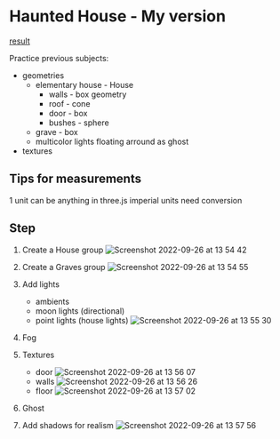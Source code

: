 # Haunted House - My version
[result](https://tjj-y9zz-rashiop.vercel.app/)


Practice previous subjects:
- geometries
    - elementary house - House
        - walls - box geometry
        - roof - cone
        - door - box
        - bushes - sphere
    - grave - box
    - multicolor lights floating arround as ghost
- textures

## Tips for measurements
1 unit can be anything in three.js
imperial units need conversion

## Step
1. Create a House group
![Screenshot 2022-09-26 at 13 54 42](https://user-images.githubusercontent.com/31156788/192212091-882b6830-3eac-4b5c-aa12-39f34c492819.png)
2. Create a Graves group
![Screenshot 2022-09-26 at 13 54 55](https://user-images.githubusercontent.com/31156788/192212126-149da62a-8990-47cc-b928-ff7a3e0cdc96.png)

3. Add lights
    - ambients
    - moon lights (directional)
    - point lights (house lights)
    ![Screenshot 2022-09-26 at 13 55 30](https://user-images.githubusercontent.com/31156788/192212234-b84b35e5-1fe7-42ae-81ac-7404befb4799.png)

4. Fog
5. Textures
    - door
    ![Screenshot 2022-09-26 at 13 56 07](https://user-images.githubusercontent.com/31156788/192212345-04aaf496-9b8c-4850-a539-6c21a16a3813.png)
    - walls
    ![Screenshot 2022-09-26 at 13 56 26](https://user-images.githubusercontent.com/31156788/192212392-56ebb159-0414-46a2-8180-37161fa2ae12.png)
    - floor
    ![Screenshot 2022-09-26 at 13 57 02](https://user-images.githubusercontent.com/31156788/192212497-266e4229-9f5e-432b-ae91-863a8d5daa46.png)

6. Ghost
 
7. Add shadows for realism
![Screenshot 2022-09-26 at 13 57 56](https://user-images.githubusercontent.com/31156788/192212630-dbc96a82-3cf1-45a4-926e-f2a15fd74bb7.png)
